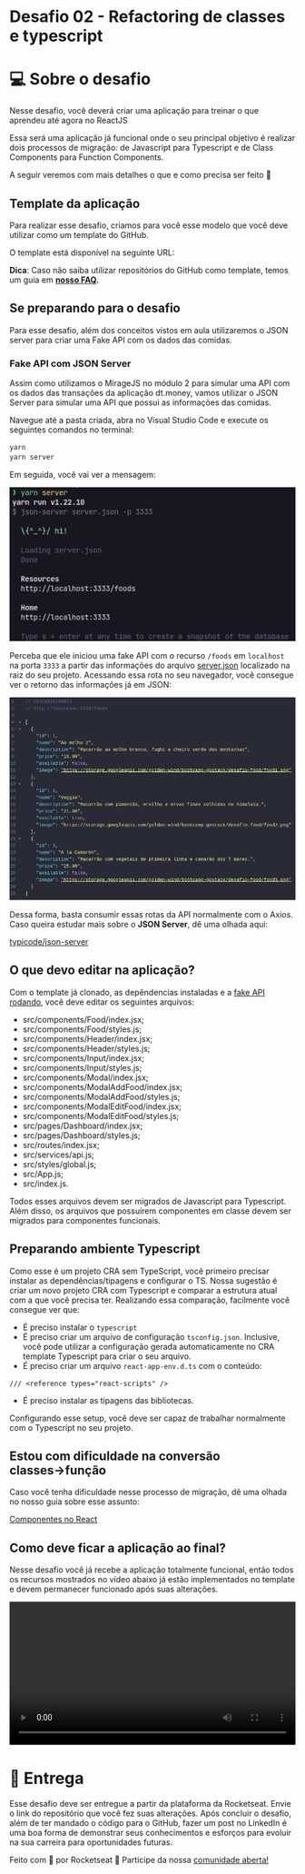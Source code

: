 # Desafio 02 - Refactoring de classes e typescript

# 💻 Sobre o desafio

Nesse desafio, você deverá criar uma aplicação para treinar o que aprendeu até agora no ReactJS

Essa será uma aplicação já funcional onde o seu principal objetivo é realizar dois processos de migração: de Javascript para Typescript e de Class Components para Function Components.

A seguir veremos com mais detalhes o que e como precisa ser feito 🚀

## Template da aplicação

Para realizar esse desafio, criamos para você esse modelo que você deve utilizar como um template do GitHub.

O template está disponível na seguinte URL:

[](https://github.com/rocketseat-education/ignite-template-reactjs-refactoring-classes-ts)

**Dica**: Caso não saiba utilizar repositórios do GitHub como template, temos um guia em **[nosso FAQ](https://www.notion.so/FAQ-Desafios-ddd8fcdf2339436a816a0d9e45767664).**

## Se preparando para o desafio

Para esse desafio, além dos conceitos vistos em aula utilizaremos o JSON server para criar uma Fake API com os dados das comidas.

### Fake API com JSON Server

Assim como utilizamos o MirageJS no módulo 2 para simular uma API com os dados das transações da aplicação dt.money, vamos utilizar o JSON Server para simular uma API que possui as informações das comidas. 

Navegue até a pasta criada, abra no Visual Studio Code e execute os seguintes comandos no terminal:

```bash
yarn
yarn server
```

Em seguida, você vai ver a mensagem:

![Desafio%2002%20-%20Refactoring%20de%20classes%20e%20typescript%2040cbeccb150046e68d14f3748eb43b90/Untitled.png](Desafio%2002%20-%20Refactoring%20de%20classes%20e%20typescript%2040cbeccb150046e68d14f3748eb43b90/Untitled.png)

Perceba que ele iniciou uma fake API com o recurso `/foods` em `localhost` na porta `3333` a partir das informações do arquivo [server.json](https://github.com/rocketseat-education/ignite-template-reactjs-refactoring-classes-ts/blob/master/server.json) localizado na raiz do seu projeto. Acessando essa rota no seu navegador, você consegue ver o retorno das informações já em JSON:

![Desafio%2002%20-%20Refactoring%20de%20classes%20e%20typescript%2040cbeccb150046e68d14f3748eb43b90/Untitled%201.png](Desafio%2002%20-%20Refactoring%20de%20classes%20e%20typescript%2040cbeccb150046e68d14f3748eb43b90/Untitled%201.png)

Dessa forma, basta consumir essas rotas da API normalmente com o Axios. Caso queira estudar mais sobre o **JSON Server**, dê uma olhada aqui:

[typicode/json-server](https://github.com/typicode/json-server)

## O que devo editar na aplicação?

Com o template já clonado, as depêndencias instaladas e a [fake API rodando](Desafio%2002%20-%20Refactoring%20de%20classes%20e%20typescript%2040cbeccb150046e68d14f3748eb43b90.md), você deve editar os seguintes arquivos:

- src/components/Food/index.jsx;
- src/components/Food/styles.js;
- src/components/Header/index.jsx;
- src/components/Header/styles.js;
- src/components/Input/index.jsx;
- src/components/Input/styles.js;
- src/components/Modal/index.jsx;
- src/components/ModalAddFood/index.jsx;
- src/components/ModalAddFood/styles.js;
- src/components/ModalEditFood/index.jsx;
- src/components/ModalEditFood/styles.js;
- src/pages/Dashboard/index.jsx;
- src/pages/Dashboard/styles.js;
- src/routes/index.jsx;
- src/services/api.js;
- src/styles/global.js;
- src/App.js;
- src/index.js.

Todos esses arquivos devem ser migrados de Javascript para Typescript. Além disso, os arquivos que possuírem componentes em classe devem ser migrados para componentes funcionais.

## Preparando ambiente Typescript

Como esse é um projeto CRA sem TypeScript, você primeiro precisar instalar as dependências/tipagens e configurar o TS. Nossa sugestão é criar um novo projeto CRA com Typescript e comparar a estrutura atual com a que você precisa ter. Realizando essa comparação, facilmente você consegue ver que:

- É preciso instalar o `typescript`
- É preciso criar um arquivo de configuração `tsconfig.json`. Inclusive, você pode utilizar a configuração gerada automaticamente no CRA template Typescript para criar o seu arquivo.
- É preciso criar um arquivo `react-app-env.d.ts` com o conteúdo:

```tsx
/// <reference types="react-scripts" />
```

- É preciso instalar as tipagens das bibliotecas.

Configurando esse setup, você deve ser capaz de trabalhar normalmente com o Typescript no seu projeto.

## Estou com dificuldade na conversão classes→função

Caso você tenha dificuldade nesse processo de migração, dê uma olhada no nosso guia sobre esse assunto:

[Componentes no React](https://www.notion.so/Componentes-no-React-6644d41da663405cb29dcaae1693bb9f)

## Como deve ficar a aplicação ao final?

Nesse desafio você já recebe a aplicação totalmente funcional, então todos os recursos mostrados no vídeo abaixo já estão implementados no template e devem permanecer funcionado após suas alterações.


<video src="Desafio%2002%20-%20Refactoring%20de%20classes%20e%20typescript%2040cbeccb150046e68d14f3748eb43b90/Peek_2021-03-10_10-43.mp4" width="100%">
</video>

# 📅 Entrega

Esse desafio deve ser entregue a partir da plataforma da Rocketseat. Envie o link do repositório que você fez suas alterações. Após concluir o desafio, além de ter mandado o código para o GitHub, fazer um post no LinkedIn é uma boa forma de demonstrar seus conhecimentos e esforços para evoluir na sua carreira para oportunidades futuras.

Feito com 💜 por Rocketseat 👋 Participe da nossa [comunidade aberta!](https://discord.gg/pUU3CG4Z)